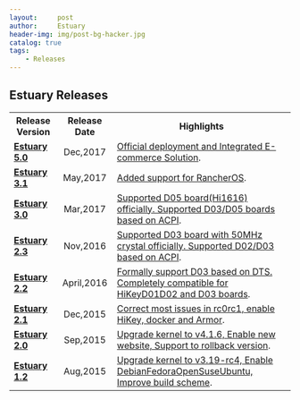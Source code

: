 ```yaml
---
layout:     post
author:     Estuary
header-img: img/post-bg-hacker.jpg
catalog: true
tags:
    - Releases
---
```


<h2>Estuary Releases</h2>
<table width="1436">
<tbody>
<tr>
<th scope="row">Release Version</th>
<th style="text-align: center;">Release Date</th>
<th style="text-align: center;">Highlights</th>
</tr>
<tr>
<td style="text-align: left;"><strong><span id="Estuary_5.0_is_released"><span id="Estuary_5.0_is_released"><a href="https://open-estuary.github.io/Release/2017-12-12-estuary-5.0 was released.md">Estuary 5.0</a></span></span></strong><strong><span id="Estuary_5.0_is_released">
</span></strong></td>
<td style="text-align: center;">Dec,2017</td>
<td><a href="https://open-estuary.github.io/Release/2017-12-12-estuary-5.0 was released.md">Official deployment and Integrated E-commerce Solution</a>.</td>
</tr>
<tr>
<td style="text-align: left;"><strong><span id="Estuary_3.1_is_released"><span id="Estuary_3.1_is_released"><a href="http://open-estuary.org/estuary-3-1/">Estuary 3.1</a></span></span></strong><strong><span id="Estuary_3.1_is_released">
</span></strong></td>
<td style="text-align: center;">May,2017</td>
<td><a href="http://open-estuary.org/estuary-3-1/">Added support for RancherOS</a>.</td>
</tr>
<tr>
<td style="text-align: left;"><strong><span id="Estuary_3.0_is_released"><span id="Estuary_3.0_is_released"><a href="http://open-estuary.org/estuary-3-0/">Estuary 3.0</a></span></span></strong><strong><span id="Estuary_3.0_is_released">
</span></strong></td>
<td style="text-align: center;">Mar,2017</td>
<td><a href="http://open-estuary.org/estuary-3-0">Supported D05 board(Hi1616) officially. Supported D03/D05 boards based on ACPI</a>.</td>
</tr>
<tr>
<td style="text-align: left;"><strong><span id="Estuary_23_is_released"><a href="http://open-estuary.org/estuary-v2.3/">Estuary 2.3</a></span></strong></td>
<td style="text-align: center;">Nov,2016</td>
<td><a href="http://open-estuary.org/estuary-v2.3/">Supported D03 board with 50MHz crystal officially. Supported D02/D03 based on ACPI</a>.</td>
</tr>
<tr>
<td style="text-align: left;"><strong><span id="Estuary_22_is_released"><a href="http://open-estuary.org/estuary-v2.2/">Estuary 2.2</a></span></strong></td>
<td style="text-align: center;">April,2016</td>
<td><a href="http://open-estuary.org/estuary-v2.2/">Formally support D03 based on DTS. Completely compatible for HiKeyD01D02 and D03 boards</a>.</td>
</tr>
<tr>
<td style="text-align: left;"><strong><span id="Estuary_21_is_released"><a href="http://open-estuary.org/estuary-v2-1/">Estuary 2.1</a></span></strong></td>
<td style="text-align: center;">Dec,2015</td>
<td><a href="http://open-estuary.org/estuary-v2-1/">Correct most issues in rc0rc1, enable HiKey, docker and Armor</a>.</td>
</tr>
<tr>
<td style="text-align: left;"><strong><span id="Estuary_20_is_released"><a href="http://open-estuary.org/estuary-v2-0/">Estuary 2.0</a></span></strong></td>
<td style="text-align: center;">Sep,2015</td>
<td><a href="http://open-estuary.org/estuary-v2-0/">Upgrade kernel to v4.1.6, Enable new website, Support to rollback version</a>.</td>
</tr>
<tr>
<td style="text-align: left;"><strong><span id="Estuary_12_is_released"><a href="http://open-estuary.org/estuary-1-2/">Estuary 1.2</a></span></strong></td>
<td style="text-align: center;">Aug,2015</td>
<td><a href="http://open-estuary.org/estuary-1-2/">Upgrade kernel to v3.19-rc4, Enable DebianFedoraOpenSuseUbuntu, Improve build scheme</a>.</td>
</tr>
</tbody>
</table>
&nbsp;

